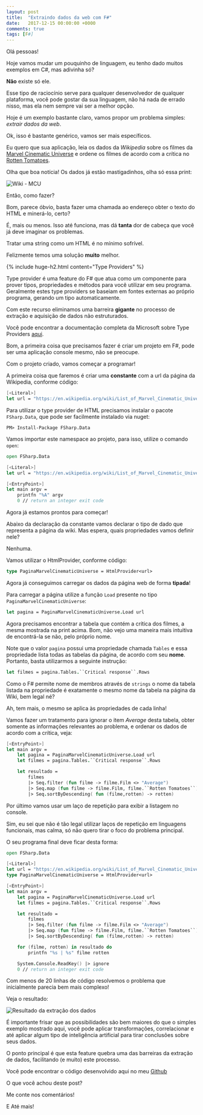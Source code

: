 ```yaml
---
layout: post
title:  "Extraindo dados da web com F#"
date:   2017-12-15 00:00:00 +0000
comments: true
tags: [F#]
---
```


Olá pessoas!

Hoje vamos mudar um pouquinho de linguagem, eu tenho dado muitos exemplos em C#, mas adivinha só?

**Não** existe só ele.

Esse tipo de raciocínio serve para qualquer desenvolvedor de qualquer plataforma, você pode gostar da sua linguagem, não há nada de errado nisso, mas ela nem sempre vai ser a melhor opção.

Hoje é um exemplo bastante claro, vamos propor um problema simples: *extrair dados da web*.

Ok, isso é bastante genérico, vamos ser mais específicos.

Eu quero que sua aplicação, leia os dados da *Wikipedia* sobre os filmes da [Marvel Cinematic Universe](https://en.wikipedia.org/wiki/List_of_Marvel_Cinematic_Universe_films) e ordene os filmes de acordo com a crítica no [Rotten Tomatoes](https://www.rottentomatoes.com/).

Olha que boa notícia! Os dados já estão mastigadinhos, olha só essa print:

![Wiki - MCU](https://i.imgur.com/WbBIfFK.jpg)

Então, como fazer?

Bom, parece óbvio, basta fazer uma chamada ao endereço obter o texto do HTML e minerá-lo, certo?

É, mais ou menos. Isso até funciona, mas dá **tanta** dor de cabeça que você já deve imaginar os problemas.

Tratar uma string como um HTML é no mínimo sofrível.

Felizmente temos uma solução **muito** melhor.

{% include huge-h2.html content="Type Providers" %}

Type provider é uma feature do F# que atua como um componente para prover tipos, propriedades e métodos para você utilizar em seu programa. Geralmente estes type providers se baseiam em fontes externas ao próprio programa, gerando um tipo automaticamente.

Com este recurso eliminamos uma barreira **gigante** no processo de extração e aquisição de dados não estruturados.

Você pode encontrar a documentação completa da Microsoft sobre Type Providers [aqui](https://docs.microsoft.com/en-us/dotnet/fsharp/tutorials/type-providers/).

Bom, a primeira coisa que precisamos fazer é criar um projeto em F#, pode ser uma aplicação console mesmo, não se preocupe.

Com o projeto criado, vamos começar a programar!

A primeira coisa que faremos é criar uma **constante** com a url da página da Wikipedia, conforme código:

```fsharp
[<Literal>]
let url = "https://en.wikipedia.org/wiki/List_of_Marvel_Cinematic_Universe_films"
```

Para utilizar o type provider de HTML precisamos instalar o pacote `FSharp.Data`, que pode ser facilmente instalado via nuget:

```
PM> Install-Package FSharp.Data
```

Vamos importar este namespace ao projeto, para isso, utilize o comando `open`:

```fsharp
open FSharp.Data

[<Literal>]
let url = "https://en.wikipedia.org/wiki/List_of_Marvel_Cinematic_Universe_films"

[<EntryPoint>]
let main argv = 
    printfn "%A" argv
    0 // return an integer exit code
```

Agora já estamos prontos para começar!

Abaixo da declaração da constante vamos declarar o tipo de dado que representa a página da wiki. Mas espera, quais propriedades vamos definir nele?

Nenhuma.

Vamos utilizar o HtmlProvider, conforme código:

```fsharp
type PaginaMarvelCinematicUniverse = HtmlProvider<url>
```
Agora já conseguimos carregar os dados da página web de forma **tipada**!

Para carregar a página utilize a função `Load` presente no tipo `PaginaMarvelCinematicUniverse`:

``` fsharp
let pagina = PaginaMarvelCinematicUniverse.Load url
```

Agora precisamos encontrar a tabela que contém a crítica dos filmes, a mesma mostrada na print acima. Bom, não vejo uma maneira mais intuitiva de encontrá-la se não, pelo próprio nome.

Note que o valor `pagina` possui uma propriedade chamada `Tables` e essa propriedade lista todas as tabelas da página, de acordo com seu **nome**. Portanto, basta utilizarmos a seguinte instrução:

```fsharp
let filmes = pagina.Tables.``Critical response``.Rows
```

Como o F# permite nome de membros através de `strings` o nome da tabela listada na propriedade é exatamente o mesmo nome da tabela na página da Wiki, bem legal né?

Ah, tem mais, o mesmo se aplica às propriedades de cada linha!

Vamos fazer um tratamento para ignorar o item *Average* desta tabela, obter somente as informações relevantes ao problema, e ordenar os dados de acordo com a crítica, veja:

```fsharp
[<EntryPoint>]
let main argv = 
    let pagina = PaginaMarvelCinematicUniverse.Load url
    let filmes = pagina.Tables.``Critical response``.Rows

    let resultado =
        filmes
        |> Seq.filter (fun filme -> filme.Film <> "Average")
        |> Seq.map (fun filme -> filme.Film, filme.``Rotten Tomatoes``)
        |> Seq.sortByDescending( fun (filme,rotten) -> rotten)
```

Por último vamos usar um laço de repetição para exibir a listagem no console.

Sim, eu sei que não é tão legal utilizar laços de repetição em linguagens funcionais, mas calma, só não quero tirar o foco do problema principal.

O seu programa final deve ficar desta forma:

```fsharp
open FSharp.Data

[<Literal>]
let url = "https://en.wikipedia.org/wiki/List_of_Marvel_Cinematic_Universe_films"
type PaginaMarvelCinematicUniverse = HtmlProvider<url>

[<EntryPoint>]
let main argv = 
    let pagina = PaginaMarvelCinematicUniverse.Load url
    let filmes = pagina.Tables.``Critical response``.Rows

    let resultado =
        filmes
        |> Seq.filter (fun filme -> filme.Film <> "Average")
        |> Seq.map (fun filme -> filme.Film, filme.``Rotten Tomatoes``)
        |> Seq.sortByDescending( fun (filme,rotten) -> rotten)

    for (filme, rotten) in resultado do
        printfn "%s | %s" filme rotten

    System.Console.ReadKey() |> ignore
    0 // return an integer exit code
```

Com menos de 20 linhas de código resolvemos o problema que inicialmente parecia bem mais complexo!

Veja o resultado:

![Resultado da extração dos dados](https://i.imgur.com/V9ztYWQ.jpg)

É importante frisar que as possibilidades são bem maiores do que o simples exemplo mostrado aqui, você pode aplicar transformações, correlacionar e até aplicar algum tipo de inteligência artificial para tirar conclusões sobre seus dados.

O ponto principal é que esta feature quebra uma das barreiras da extração de dados, facilitando (e muito) este processo.

Você pode encontrar o código desenvolvido aqui no meu [Github](https://github.com/gabrielschade/TypeProviderSample/blob/master/HtmlTypeProviderSample/HtmlTypeProviderSample/Program.fs)

O que você achou deste post?

Me conte nos comentários!

E Até mais!
